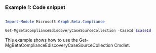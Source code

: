### Example 1: Code snippet

```powershell

Import-Module Microsoft.Graph.Beta.Compliance

Get-MgBetaComplianceEdiscoveryCaseSourceCollection -CaseId $caseId

```
This example shows how to use the Get-MgBetaComplianceEdiscoveryCaseSourceCollection Cmdlet.

